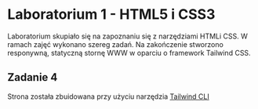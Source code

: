# Laboratorium 1 - HTML5 i CSS3
Laboratorium skupiało się na zapoznaniu  się z narzędziami HTMLi  CSS. W ramach zajęć wykonano szereg zadań. Na zakończenie stworzono responywną, statyczną stornę WWW w oparciu o framework Tailwind CSS.
## Zadanie 4
Strona została zbuidowana przy użyciu narzędzia [Tailwind CLI](https://tailwindcss.com/docs/installation/tailwind-cl) 